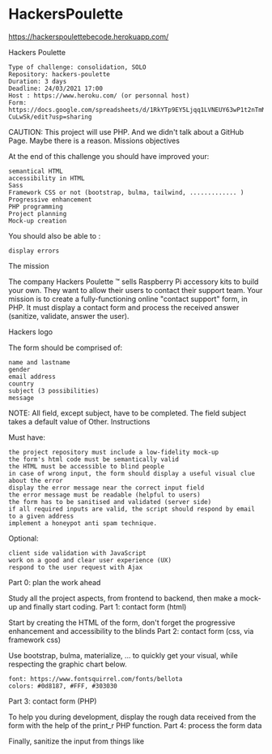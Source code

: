 # HackersPoulette

https://hackerspoulettebecode.herokuapp.com/

Hackers Poulette

    Type of challenge: consolidation, SOLO
    Repository: hackers-poulette
    Duration: 3 days
    Deadline: 24/03/2021 17:00
    Host : https://www.heroku.com/ (or personnal host)
    Form: https://docs.google.com/spreadsheets/d/1RkYTp9EY5Ljqq1LVNEUY63wP1t2nTmMl7vKm-CuLwSk/edit?usp=sharing

CAUTION: This project will use PHP. And we didn't talk about a GitHub Page. Maybe there is a reason.
Missions objectives

At the end of this challenge you should have improved your:

    semantical HTML
    accessibility in HTML
    Sass
    Framework CSS or not (bootstrap, bulma, tailwind, ............. )
    Progressive enhancement
    PHP programming
    Project planning
    Mock-up creation

You should also be able to :

    display errors

The mission

The company Hackers Poulette ™ sells Raspberry Pi accessory kits to build your own. They want to allow their users to contact their support team. Your mission is to create a fully-functioning online "contact support" form, in PHP. It must display a contact form and process the received answer (sanitize, validate, answer the user).

Hackers logo

The form should be comprised of:

    name and lastname
    gender
    email address
    country
    subject (3 possibilities)
    message

NOTE: All field, except subject, have to be completed. The field subject takes a default value of Other.
Instructions

Must have:

    the project repository must include a low-fidelity mock-up
    the form's html code must be semantically valid
    the HTML must be accessible to blind people
    in case of wrong input, the form should display a useful visual clue about the error
    display the error message near the correct input field
    the error message must be readable (helpful to users)
    the form has to be sanitised and validated (server side)
    if all required inputs are valid, the script should respond by email to a given address
    implement a honeypot anti spam technique.

Optional:

    client side validation with JavaScript
    work on a good and clear user experience (UX)
    respond to the user request with Ajax

Part 0: plan the work ahead

Study all the project aspects, from frontend to backend, then make a mock-up and finally start coding.
Part 1: contact form (html)

Start by creating the HTML of the form, don't forget the progressive enhancement and accessibility to the blinds
Part 2: contact form (css, via framework css)

Use bootstrap, bulma, materialize, ... to quickly get your visual, while respecting the graphic chart below.

    font: https://www.fontsquirrel.com/fonts/bellota
    colors: #0d8187, #FFF, #303030

Part 3: contact form (PHP)

To help you during development, display the rough data received from the form with the help of the print_r PHP function.
Part 4: process the form data

Finally, sanitize the input from things like <script>, then validate the content (obligatory field, valid email, etc...), ending by an email sent and a feedback for the user.
